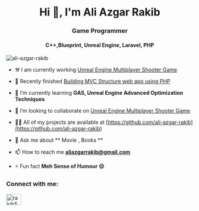 <h1 align="center">Hi 👋, I'm Ali Azgar Rakib</h1>
<h3 align="center">Game Programmer </h3>
<h4 align="center">C++,Blueprint, Unreal Engine, Laravel, PHP </h4>
<!-- 
<h6 align="center">Keeps Scrolling.I am Watching.... 🙂 </h6>
<div>
  <img src="https://64.media.tumblr.com/eb4c387927b2546824eaa5a026ac7fb5/tumblr_ok5fin49rB1rs0w1ho1_500.gif" width="100%">
</div>-->

<p > <img src="https://komarev.com/ghpvc/?username=ali-azgar-rakib&label=Profile%20views&color=0e75b6&style=flat" alt="ali-azgar-rakib" /> </p>

- ⚒️ I am currently working [Unreal Engine Multiplayer Shooter Game](https://github.com/ali-azgar-rakib/Unreal-Engine-Multiplayer-Shooter)
- 🔭 Recently finished [Building MVC Structure web app using PHP](https://github.com/ali-azgar-rakib/simple-job-portal-mvc-php)

- 🌱 I’m currently learning **GAS, Unreal Engine Advanced Optimization Techniques**

- 👯 I’m looking to collaborate on [Unreal Engine Multiplayer Shooter Game](https://github.com/ali-azgar-rakib/Unreal-Engine-Multiplayer-Shooter)

- 👨‍💻 All of my projects are available at [https://github.com/ali-azgar-rakib](https://github.com/ali-azgar-rakib)

- 💬 Ask me about ** Movie , Books **

- 📫 How to reach me **aliazgarrakib@gmail.com**

- ⚡ Fun fact **Meh Sense of Humour 😒**

<h3 align="left">Connect with me:</h3>
<p align="left">
<a href="https://linkedin.com/in/rakib5" target="blank"><img align="center" src="https://raw.githubusercontent.com/rahuldkjain/github-profile-readme-generator/master/src/images/icons/Social/linked-in-alt.svg" alt="rakib5" height="30" width="40" /></a>
</p>






